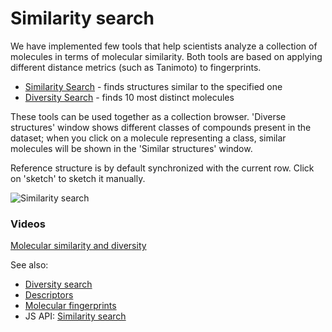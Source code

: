 <!-- TITLE: Similarity search -->
<!-- SUBTITLE: -->

# Similarity search

We have implemented few tools that help scientists analyze a collection of molecules in 
terms of molecular similarity. Both tools are based on applying different distance metrics 
(such as Tanimoto) to fingerprints.

* [Similarity Search](similarity-search.md) - finds structures similar to the specified one 
* [Diversity Search](diversity-search.md) - finds 10 most distinct molecules

These tools can be used together as a collection browser. 'Diverse structures' window shows different classes
of compounds present in the dataset; when you click on a molecule representing a class, similar
molecules will be shown in the 'Similar structures' window.

Reference structure is by default synchronized with the current row. Click on 'sketch' to
sketch it manually. 

![Similarity search](../../uploads/gifs/similarity-search.gif "Similarity search")

### Videos

[Molecular similarity and diversity](https://www.youtube.com/watch?v=wCdzD64plEo)

See also:

* [Diversity search](diversity-search.md)
* [Descriptors](descriptors.md)
* [Molecular fingerprints](fingerprints.md)
* JS API: [Similarity search](https://public.datagrok.ai/js/samples/domains/chem/similarity-search)
